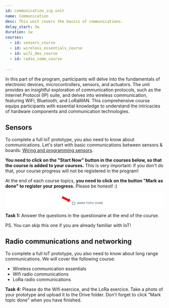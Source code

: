 ```yaml
---
id: communication_icp_unit
name: Communication
desc: This unit covers the basics of communications.
delay_start: 3w
duration: 1w
courses:
  - id: sensors_course
  - id: wireless_essentials_course
  - id: wifi_dev_course
  - id: radio_comm_course
  
---
```


<!-- ![hardware](img/hardware.jpg) -->

In this part of the program, participants will delve into the fundamentals of electronic devices, microcontrollers, sensors, and actuators. The unit provides an insightful exploration of communication protocols, such as the Internet Protocol (IP) suite, and delves into wireless communication, featuring WiFi, Bluetooth, and LoRaWAN. This comprehensive course equips participants with essential knowledge to understand the intricacies of hardware components and communication technologies.

## Sensors

To complete a full IoT prototype, you also need to know about communications. Let's start with basic communications between sensors & boards: [Wiring and programming sensors](/courses/aOJfma3yr1Q). 

**You need to click on the "Start Now" button in the courses below, so that the course is added to your courses.**
This is very important: if you don't do that, your course progress will not be registered in the program!

At the end of each course topics, **you need to click on the button "Mark as done" to register your progress.**
Please be honest! :)

![mark](img/mark.png)

<alert type='success'><b>Task 1:</b> Answer the questions in the questionaire at the end of the course.</alert>

PS. You can skip this one if you are already familiar with IoT!


## Radio communications and networking

To complete a full IoT prototype, you also need to know about long range communications.
We will cover the following course:
- Wireless communication essentials
- Wifi radio communications
- LoRa radio communications

<alert type='success'><b>Task 4:</b> Please do the Wifi exercice, and the LoRa exercice. Take a photo of your prototype and upload it to the Drive folder.</alert>
Don't forget to click "Mark topic done" when you have finished.


